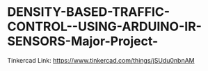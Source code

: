 # DENSITY-BASED-TRAFFIC-CONTROL--USING-ARDUINO-IR-SENSORS-Major-Project-

Tinkercad Link: https://www.tinkercad.com/things/jSUdu0nbnAM
